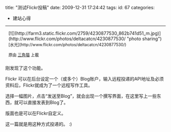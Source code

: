 title: "测试Flickr投稿"
date: 2009-12-31 17:24:42
tags:
id: 67
categories:
  - 建站心得
---

<div style="float: right; margin-left: 10px; margin-bottom: 10px;">[![](http://farm3.static.flickr.com/2759/4230877530_862b741d51_m.jpg)](http://www.flickr.com/photos/deltacatcn/4230877530/ "photo sharing")

<span style="font-size: 0.9em; margin-top: 0px;">
[水光](http://www.flickr.com/photos/deltacatcn/4230877530/)

原由 [三角猫](http://www.flickr.com/people/deltacatcn/) 上載
</span></div>
刚发现了这个功能。

Flickr 可以在后台设定一个（或多个）Blog账户，输入远程投递的API地址及必须资料后，Flickr就成为了一个远程写作工具。

选择一幅图片，点击“发送至Blog”，就会出现一个撰写界面，在这里写上一些东西，就可以直接发表到Blog了。

版面也是可以在Flickr自定义。

这一篇就是用这种方式投递的。 :)